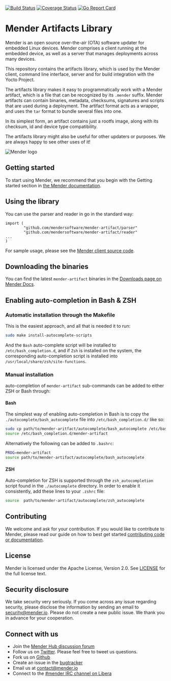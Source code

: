 [![Build Status](https://gitlab.com/Northern.tech/Mender/mender-artifact/badges/master/pipeline.svg)](https://gitlab.com/Northern.tech/Mender/mender-artifact/pipelines)
[![Coverage Status](https://coveralls.io/repos/github/mendersoftware/mender-artifact/badge.svg?branch=master)](https://coveralls.io/github/mendersoftware/mender-artifact?branch=master)
[![Go Report Card](https://goreportcard.com/badge/github.com/mendersoftware/mender-artifact)](https://goreportcard.com/report/github.com/mendersoftware/mender-artifact)

Mender Artifacts Library
==============================================

Mender is an open source over-the-air (OTA) software updater for embedded Linux
devices. Mender comprises a client running at the embedded device, as well as
a server that manages deployments across many devices.

This repository contains the artifacts library, which is used by the
Mender client, command line interface, server and for build integration with the Yocto Project.

The artifacts library makes it easy to programmatically work with a Mender artifact, which
is a file that can be recognized by its `.mender` suffix. Mender artifacts
can contain binaries, metadata, checksums, signatures and scripts that are
used during a deployment. The artifact format acts as a wrapper, and
uses the `tar` format to bundle several files into one.

In its simplest form, an artifact contains just a rootfs image,
along with its checksum, id and device type compatibility.


The artifacts library might also be useful for other updaters or
purposes. We are always happy to see other uses of it!


![Mender logo](https://mender.io/user/pages/04.resources/logos/logoS.png)


## Getting started

To start using Mender, we recommend that you begin with the Getting started
section in [the Mender documentation](https://docs.mender.io/).


## Using the library

You can use the parser and reader in go in the standard way:

```
import (
        "github.com/mendersoftware/mender-artifact/parser"
        "github.com/mendersoftware/mender-artifact/reader"
...
)
```

For sample usage, please see the [Mender client source code](https://github.com/mendersoftware/mender).


## Downloading the binaries

You can find the latest `mender-artifact` binaries in the [Downloads page on
Mender Docs](https://docs.mender.io/downloads).

## Enabling auto-completion in Bash & ZSH

### Automatic installation through the Makefile

This is the easiest approach, and all that is needed it to run:

```bash
sudo make install-autocomplete-scripts
```

And the `Bash` auto-complete script will be installed to
`/etc/bash_completion.d`, and if `Zsh` is installed on the system, the
corresponding auto-completion script is installed into
`/usr/local/share/zsh/site-functions`.

### Manual installation

 auto-completion of `mender-artifact` sub-commands can be added to either ZSH or
 Bash through:

#### Bash

 The simplest way of enabling auto-completion in Bash is to copy the
 `./autocomplete/bash_autocomplete` file into `/etc/bash_completion.d/` like so:

 ```bash
sudo cp path/to/mender-aritfact/autocomplete/bash_autocomplete /etc/bash_completion.d/mender-artifact
source /etc/bash_completion.d/mender-artifact
 ```

 Alternatively the following can be added to `.bashrc`:

 ```bash
PROG=mender-artifact
source path/to/mender-artifact/autocomplete/bash_autocomplete
 ```

 #### ZSH

Auto-completion for ZSH is supported through the `zsh_autocompletion` script
found in the `./autocomplete` directory. In order to enable it consistently, add
these lines to your `.zshrc` file:

```bash
source  path/to/mender-artifact/autocomplete/zsh_autocomplete
```


## Contributing

We welcome and ask for your contribution. If you would like to contribute to Mender, please read our guide on how to best get started [contributing code or
documentation](https://github.com/mendersoftware/mender/blob/master/CONTRIBUTING.md).

## License

Mender is licensed under the Apache License, Version 2.0. See
[LICENSE](https://github.com/mendersoftware/artifacts/blob/master/LICENSE) for the
full license text.

## Security disclosure

We take security very seriously. If you come across any issue regarding
security, please disclose the information by sending an email to
[security@mender.io](security@mender.io). Please do not create a new public
issue. We thank you in advance for your cooperation.

## Connect with us

* Join the [Mender Hub discussion forum](https://hub.mender.io)
* Follow us on [Twitter](https://twitter.com/mender_io). Please
  feel free to tweet us questions.
* Fork us on [Github](https://github.com/mendersoftware)
* Create an issue in the [bugtracker](https://tracker.mender.io/projects/MEN)
* Email us at [contact@mender.io](mailto:contact@mender.io)
* Connect to the [#mender IRC channel on Libera](https://web.libera.chat/?#mender)
